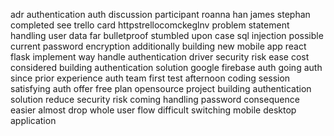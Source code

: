 adr authentication auth discussion participant roanna han james stephan completed see trello card httpstrellocomckeglnv problem statement handling user data far bulletproof stumbled upon case sql injection possible current password encryption additionally building new mobile app react flask implement way handle authentication driver security risk ease cost considered building authentication solution google firebase auth going auth since prior experience auth team first test afternoon coding session satisfying auth offer free plan opensource project building authentication solution reduce security risk coming handling password consequence easier almost drop whole user flow difficult switching mobile desktop application